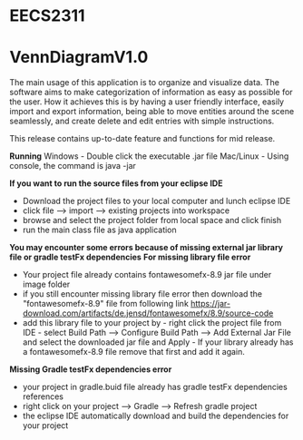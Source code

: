 # EECS2311

# VennDiagramV1.0

The main usage of this application is to organize and visualize data. The software aims to make categorization of information as easy as possible for the user. How it achieves this is by having a user friendly interface, easily import and export information, being able to move entities around the scene seamlessly, and create delete and edit entries with simple instructions. 

This release contains up-to-date feature and functions for mid release.

**Running**
Windows - Double click the executable .jar file
Mac/Linux - Using console, the command is java -jar

**If you want to run the source files from your eclipse IDE**
- Download the project files to your local computer and lunch eclipse IDE
- click file --> import --> existing projects into workspace
- browse and select the project folder from local space and click finish
- run the main class file as java application

**You may encounter some errors because of missing external jar library file or gradle testFx dependencies**
**For missing library file error**
- Your project file already contains fontawesomefx-8.9 jar file under image folder
- if you still encounter missing library file error then download the "fontawesomefx-8.9" file from following link
                https://jar-download.com/artifacts/de.jensd/fontawesomefx/8.9/source-code
- add this library file to your project by
                - right click the project file from IDE
                - select Build Path --> Configure Build Path --> Add External Jar File and select the downloaded jar file and Apply
                - If your library already has a fontawesomefx-8.9 file remove that first and add it again.
                
**Missing Gradle testFx dependencies error**
- your project in gradle.buid file already has gradle testFx dependencies references
- right click on your project --> Gradle --> Refresh gradle project
- the eclipse IDE automatically download and build the dependencies for your project 
